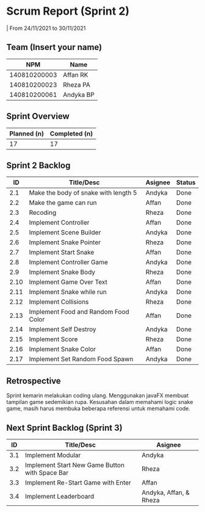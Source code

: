 # Scrum Report (Sprint 2)
| From 24/11/2021 to 30/11/2021

## Team (Insert your name)

| NPM          | Name      |
| ------------ | --------- |
| 140810200003 | Affan RK  |
| 140810200023 | Rheza PA  |
| 140810200061 | Andyka BP |

## Sprint Overview

| Planned (n) | Completed (n) |
| ----------- | ------------- |
| 17          | 17            |

## Sprint 2 Backlog

| ID   | Title/Desc                           | Asignee | Status |
| ---- | ------------------------------------ | ------- | ------ |
| 2.1  | Make the body of snake with length 5 | Andyka  | Done   |
| 2.2  | Make the game can run                | Affan   | Done   |
| 2.3  | Recoding                             | Rheza   | Done   |
| 2.4  | Implement Controller                 | Affan   | Done   |
| 2.5  | Implement Scene Builder              | Andyka  | Done   |
| 2.6  | Implement Snake Pointer              | Rheza   | Done   |
| 2.7  | Implement Start Snake                | Affan   | Done   |
| 2.8  | Implement Controller Game            | Andyka  | Done   |
| 2.9  | Implement Snake Body                 | Rheza   | Done   |
| 2.10 | Implement Game Over Text             | Affan   | Done   |
| 2.11 | Implement Snake while run            | Andyka  | Done   |
| 2.12 | Implement Collisions                 | Rheza   | Done   |
| 2.13 | Implement Food and Random Food Color | Affan   | Done   |
| 2.14 | Implement Self Destroy               | Andyka  | Done   |
| 2.15 | Implement Score                      | Rheza   | Done   |
| 2.16 | Implement Snake Color                | Affan   | Done   |
| 2.17 | Implement Set Random Food Spawn      | Andyka  | Done   |

## Retrospective

Sprint kemarin melakukan coding ulang. Menggunakan javaFX membuat tampilan game sedemikian rupa. Kesusahan dalam memahami logic snake game, masih harus membuka beberapa referensi untuk memahami code.

## Next Sprint Backlog (Sprint 3)

| ID  | Title/Desc                                     | Asignee                |
| --- | ---------------------------------------------- | ---------------------- |
| 3.1 | Implement Modular                              | Andyka                 |
| 3.2 | Implement Start New Game Button with Space Bar | Rheza                  |
| 3.3 | Implement Re-Start Game with Enter             | Affan                  |
| 3.4 | Implement Leaderboard                          | Andyka, Affan, & Rheza |
